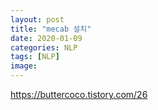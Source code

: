 ```yaml
---
layout: post
title: "mecab 설치"
date: 2020-01-09
categories: NLP
tags: [NLP]
image:
---
```



https://buttercoco.tistory.com/26
